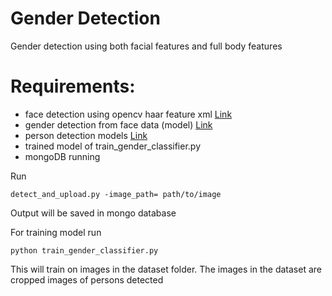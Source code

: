 # Gender Detection

Gender detection using both facial features and full body features

# Requirements:

- face detection using opencv haar feature xml <a href="https://raw.githubusercontent.com/opencv/opencv/master/data/haarcascades/haarcascade_frontalface_default.xml">Link</a>
- gender detection from face data (model) <a href="">Link</a>
- person detection models <a href="https://github.com/tensorflow/models/blob/master/research/object_detection/g3doc/detection_model_zoo.md">Link</a>
- trained model of train_gender_classifier.py
- mongoDB running 

Run 

    detect_and_upload.py -image_path= path/to/image


Output will be saved in mongo database

For training model run 
    
    python train_gender_classifier.py
    
This will train on images in the dataset folder. The images in the dataset are cropped images of persons detected